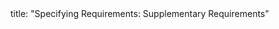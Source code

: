 <frontmatter>
title: "Specifying Requirements: Supplementary Requirements"
</frontmatter>

<include src="container-inPage-asFlat.md" boilerplate />